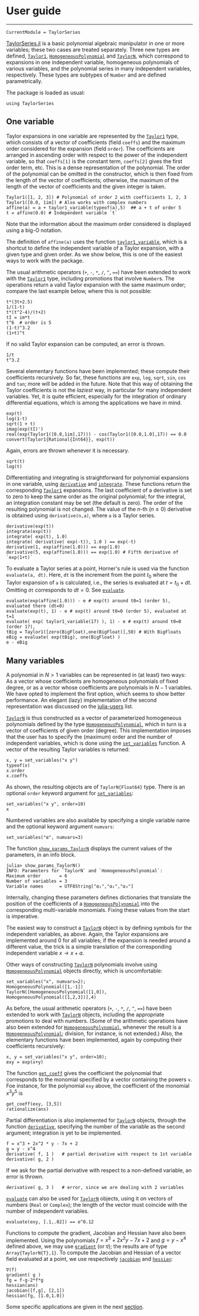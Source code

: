 # User guide

---

```@meta
CurrentModule = TaylorSeries
```

[TaylorSeries.jl](https://github.com/JuliaDiff/TaylorSeries.jl)
is a basic polynomial algebraic manipulator in one or more
variables; these two cases are treated separately.  Three new types are defined,
[`Taylor1`](@ref), [`HomogeneousPolynomial`](@ref) and [`TaylorN`](@ref),
which correspond to
expansions in one independent variable, homogeneous polynomials of various variables,
and the polynomial
series in many independent variables, respectively. These types are subtypes
of `Number` and are defined parametrically.

The package is loaded as usual:

```@repl userguide
using TaylorSeries
```

## One variable

Taylor expansions in one variable are represented by the [`Taylor1`](@ref) type, which
consists of a vector of coefficients (field `coeffs`) and the maximum
order considered for the expansion (field `order`). The
coefficients are arranged in ascending order with respect to the power of the
independent variable, so that
`coeffs[1]` is the constant term, `coeffs[2]` gives the first order term,
etc. This is a dense representation of the polynomial.
The order of the polynomial can be
omitted in the constructor, which is then fixed from the length of the
vector of coefficients; otherwise, the maximum
of the length of the vector of coefficients and the given integer is taken.

```@repl userguide
Taylor1([1, 2, 3]) # Polynomial of order 2 with coefficients 1, 2, 3
Taylor1([0.0, 1im]) # Also works with complex numbers
affine(a) = a + taylor1_variable(typeof(a),5)  ## a + t of order 5
t = affine(0.0) # Independent variable `t`
```

Note that the information about the maximum order considered is displayed
using a big-O notation.

The definition of `affine(a)` uses the function [`taylor1_variable`](@ref), which is a
shortcut to define the independent variable of a Taylor expansion,
with a given type and given order. As we show below, this is one of the
easiest ways to work with the package.

The usual arithmetic operators (`+`, `-`, `*`, `/`, `^`, `==`) have been
extended to work with the [`Taylor1`](@ref) type, including promotions that involve
`Number`s. The operations return a valid Taylor expansion with the same
maximum order; compare the last example below, where this is not possible:

```@repl userguide
t*(3t+2.5)
1/(1-t)
t*(t^2-4)/(t+2)
tI = im*t
t^6  # order is 5
(1-t)^3.2
(1+t)^t
```

If no valid Taylor expansion can be computed, an error is thrown.

```@repl userguide
1/t
t^3.2
```

Several elementary functions have been implemented; these compute their
coefficients recursively. So far, these functions are `exp`, `log`,
`sqrt`, `sin`, `cos` and `tan`;
more will be added in the future. Note that this way of obtaining the
Taylor coefficients is not the *laziest* way, in particular for many independent
variables. Yet, it is quite efficient, especially for the integration of
ordinary differential equations, which is among the applications we have in mind.

```@repl userguide
exp(t)
log(1-t)
sqrt(1 + t)
imag(exp(tI)')
real(exp(Taylor1([0.0,1im],17))) - cos(Taylor1([0.0,1.0],17)) == 0.0
convert(Taylor1{Rational{Int64}}, exp(t))
```

Again, errors are thrown whenever it is necessary.

```@repl userguide
sqrt(t)
log(t)
```

Differentiating and integrating is straightforward for polynomial expansions in
one variable, using [`derivative`](@ref) and [`integrate`](@ref). These
functions return the corresponding [`Taylor1`](@ref) expansions.
The last coefficient of a derivative is set to zero to keep the
same order as the original polynomial; for the integral, an
integration constant may be set (the default is zero). The
order of the resulting polynomial is not changed. The value of the
$n$-th ($n \ge 0$)
derivative is obtained using `derivative(n,a)`, where `a` is a Taylor series.

```@repl userguide
derivative(exp(t))
integrate(exp(t))
integrate( exp(t), 1.0)
integrate( derivative( exp(-t)), 1.0 ) == exp(-t)
derivative(1, exp(affine(1.0))) == exp(1.0)
derivative(5, exp(affine(1.0))) == exp(1.0) # Fifth derivative of `exp(1+t)`
```

To evaluate a Taylor series at a point, Horner's rule is used via the function
`evaluate(a, dt)`. Here, `dt` is the increment from
the point $t_0$ where the Taylor expansion of `a` is calculated, i.e., the series
is evaluated at $t = t_0 + dt$. Omitting `dt` corresponds to $dt = 0$.
See [`evaluate`](@ref).

```@repl userguide
evaluate(exp(affine(1.0))) - e # exp(t) around t0=1 (order 5), evaluated there (dt=0)
evaluate(exp(t), 1) - e # exp(t) around t0=0 (order 5), evaluated at t=1
evaluate( exp( taylor1_variable(17) ), 1) - e # exp(t) around t0=0 (order 17),
tBig = Taylor1([zero(BigFloat),one(BigFloat)],50) # With BigFloats
eBig = evaluate( exp(tBig), one(BigFloat) )
e - eBig
```

## Many variables

A polynomial in $N>1$ variables can be represented in (at least) two ways:
As a vector whose coefficients are homogeneous polynomials of fixed degree, or
as a vector whose coefficients are polynomials in $N-1$ variables. We have opted
to implement the first option, which seems to show better performance. An elegant
(lazy) implementation of the second representation was discussed on the
[julia-users](https://groups.google.com/forum/#!msg/julia-users/AkK_UdST3Ig/sNrtyRJHK0AJ) list.

[`TaylorN`](@ref) is thus constructed as a vector of parameterized homogeneous polynomials
defined by the type [`HomogeneousPolynomial`](@ref), which in turn is a vector of
coefficients of given order (degree). This implementation imposes that the user
has to specify the (maximum) order and the number of independent
variables, which is done using the [`set_variables`](@ref) function.
A vector of the resulting Taylor variables is returned:

```@repl userguide
x, y = set_variables("x y")
typeof(x)
x.order
x.coeffs
```

As shown, the resulting objects are of `TaylorN{Float64}` type.
There is an optional `order` keyword argument for [`set_variables`](@ref):

```@repl userguide
set_variables("x y", order=10)
x
```

Numbered variables are also available by specifying a single
variable name and the optional keyword argument `numvars`:

```@repl userguide
set_variables("α", numvars=3)
```

The function [`show_params_TaylorN`](@ref) displays the current values of the
parameters, in an info block.

    julia> show_params_TaylorN()
    INFO: Parameters for `TaylorN` and `HomogeneousPolynomial`:
    Maximum order       = 6
    Number of variables = 3
    Variable names      = UTF8String["α₁","α₂","α₃"]

Internally, changing these parameters defines dictionaries that
translate the position of the coefficients of a [`HomogeneousPolynomial`](@ref)
into the corresponding
multi-variable monomials. Fixing these values from the start is imperative.

The easiest way to construct a [`TaylorN`](@ref) object is by defining symbols for
the independent variables, as above. Again, the Taylor expansions are implemented
around 0 for all variables; if the expansion
is needed around a different value, the trick is a simple translation of
the corresponding
independent variable $x \to x+a$.

Other ways of constructing [`TaylorN`](@ref) polynomials involve
using [`HomogeneousPolynomial`](@ref)
objects directly, which is uncomfortable:

```@repl userguide
set_variables("x", numvars=2);
HomogeneousPolynomial([1,-1])
TaylorN([HomogeneousPolynomial([1,0]), HomogeneousPolynomial([1,2,3])],4)
```

As before, the usual arithmetic operators (`+`, `-`, `*`, `/`, `^`, `==`)
have been extended to work with [`TaylorN`](@ref) objects, including the appropriate
promotions to deal with numbers. (Some of the arithmetic operations have
also been extended for
[`HomogeneousPolynomial`](@ref), whenever the result is a
[`HomogeneousPolynomial`](@ref); division, for instance, is not extended.)
Also, the elementary functions have been
implemented, again by computing their coefficients recursively:

```@repl userguide
x, y = set_variables("x y", order=10);
exy = exp(x+y)
```

The function [`get_coeff`](@ref)
gives the coefficient the polynomial that corresponds to the monomial
specified by a vector containing the powers `v`. Foe instance, for
the polynomial `exy` above, the coefficient of the monomial $x^3 y^5$ is

```@repl userguide
get_coeff(exy, [3,5])
rationalize(ans)
```

Partial differentiation is also implemented for [`TaylorN`](@ref) objects,
through the function [`derivative`](@ref), specifying the number
of the variable as the second argument; integration is yet to be implemented.

```@repl userguide
f = x^3 + 2x^2 * y - 7x + 2
g = y - x^4
derivative( f, 1 )   # partial derivative with respect to 1st variable
derivative( g, 2 )
```

If we ask for the partial derivative with respect to a non-defined variable,
an error is thrown.

```@repl userguide
derivative( g, 3 )   # error, since we are dealing with 2 variables
```

[`evaluate`](@ref) can also be used for [`TaylorN`](@ref) objects, using
it on vectors of
numbers (`Real` or `Complex`); the length of the vector must coincide with the number
of independent variables.

```@repl userguide
evaluate(exy, [.1,.02]) == e^0.12
```

Functions to compute the gradient, Jacobian and
Hessian have also been implemented. Using the
polynomials $f = x^3 + 2x^2 y - 7 x + 2$ and $g = y-x^4$ defined above,
we may use [`gradient`](@ref) (or `∇`); the results are of
type `Array{TaylorN{T},1}`. To compute the Jacobian and Hessian of a vector field
evaluated at a point, we use respectively [`jacobian`](@ref) and
[`hessian`](@ref):

```@repl userguide
∇(f)
gradient( g )
fg = f-g-2*f*g
hessian(ans)
jacobian([f,g], [2,1])
hessian(fg, [1.0,1.0])
```

Some specific applications are given in the next [section](Examples).
